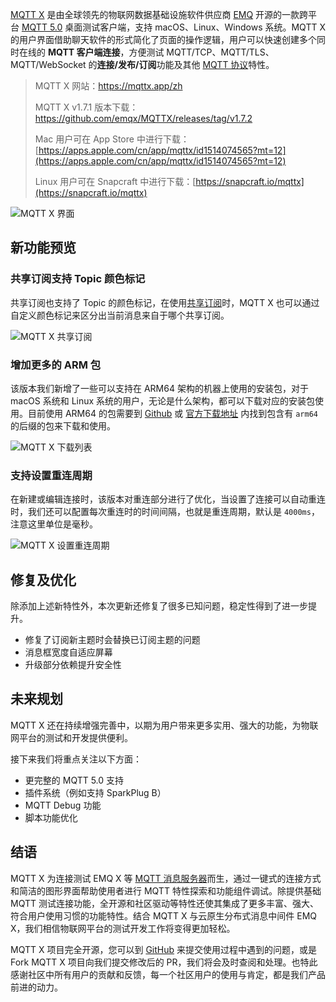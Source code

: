 [MQTT X](https://mqttx.app/zh) 是由全球领先的物联网数据基础设施软件供应商 [EMQ](https://www.emqx.com/zh) 开源的一款跨平台 [MQTT 5.0](https://www.emqx.com/zh/mqtt/mqtt5) 桌面测试客户端，支持 macOS、Linux、Windows 系统。MQTT X 的用户界面借助聊天软件的形式简化了页面的操作逻辑，用户可以快速创建多个同时在线的 **MQTT 客户端连接**，方便测试 MQTT/TCP、MQTT/TLS、MQTT/WebSocket 的**连接/发布/订阅**功能及其他 [MQTT 协议](https://www.emqx.com/zh/mqtt)特性。

> MQTT X 网站：[https://mqttx.app/zh ](https://mqttx.app/zh)
>
> MQTT X v1.7.1 版本下载：[https://github.com/emqx/MQTTX/releases/tag/v1.7.2 ](https://github.com/emqx/MQTTX/releases/tag/v1.7.2 )
>
> Mac 用户可在 App Store 中进行下载：[‎](https://apps.apple.com/cn/app/mqttx/id1514074565?mt=12)[https://apps.apple.com/cn/app/mqttx/id1514074565?mt=12](https://apps.apple.com/cn/app/mqttx/id1514074565?mt=12)
>
> Linux 用户可在 Snapcraft 中进行下载：[https://snapcraft.io/mqttx](https://snapcraft.io/mqttx)

![MQTT X 界面](https://static.emqx.net/images/d88034adb1312466ca146e27c36c4b74.png)

## 新功能预览

### 共享订阅支持 Topic 颜色标记

共享订阅也支持了 Topic 的颜色标记，在使用[共享订阅](https://www.emqx.com/zh/blog/introduction-to-mqtt5-protocol-shared-subscription)时，MQTT X 也可以通过自定义颜色标记来区分出当前消息来自于哪个共享订阅。

![MQTT X 共享订阅](https://static.emqx.net/images/9b686e84a1671c793dbbcb68aea2ec13.png)

### 增加更多的 ARM 包

该版本我们新增了一些可以支持在 ARM64 架构的机器上使用的安装包，对于 macOS 系统和 Linux 系统的用户，无论是什么架构，都可以下载对应的安装包使用。目前使用 ARM64 的包需要到 [Github](https://github.com/emqx/MQTTX/releases/tag/v1.7.2) 或 [官方下载地址](https://www.emqx.com/zh/downloads/MQTTX/v1.7.2) 内找到包含有 `arm64` 的后缀的包来下载和使用。

![MQTT X 下载列表](https://static.emqx.net/images/e3f5a841c487f56d4cda3d848b6482a1.png)

### 支持设置重连周期

在新建或编辑连接时，该版本对重连部分进行了优化，当设置了连接可以自动重连时，我们还可以配置每次重连时的时间间隔，也就是重连周期，默认是 `4000ms`，注意这里单位是毫秒。

![MQTT X 设置重连周期](https://static.emqx.net/images/261b7ae46dd61558475fae4b23008d79.png)

 
## 修复及优化

除添加上述新特性外，本次更新还修复了很多已知问题，稳定性得到了进一步提升。

- 修复了订阅新主题时会替换已订阅主题的问题
- 消息框宽度自适应屏幕
- 升级部分依赖提升安全性

## 未来规划

MQTT X 还在持续增强完善中，以期为用户带来更多实用、强大的功能，为物联网平台的测试和开发提供便利。

接下来我们将重点关注以下方面：

- 更完整的 MQTT 5.0 支持
- 插件系统（例如支持 SparkPlug B）
- MQTT Debug 功能
- 脚本功能优化

## 结语

MQTT X 为连接测试 EMQ X 等 [MQTT 消息服务器](https://www.emqx.io/zh)而生，通过一键式的连接方式和简洁的图形界面帮助使用者进行 MQTT 特性探索和功能组件调试。除提供基础 MQTT 测试连接功能，全开源和社区驱动等特性还使其集成了更多丰富、强大、符合用户使用习惯的功能特性。结合 MQTT X 与云原生分布式消息中间件 EMQ X，我们相信物联网平台的测试开发工作将变得更加轻松。

MQTT X 项目完全开源，您可以到 [GitHub](https://github.com/emqx/MQTTX/issues?q=is%3Aissue+is%3Aopen+sort%3Aupdated-desc) 来提交使用过程中遇到的问题，或是 Fork MQTT X 项目向我们提交修改后的 PR，我们将会及时查阅和处理。也特此感谢社区中所有用户的贡献和反馈，每一个社区用户的使用与肯定，都是我们产品前进的动力。

